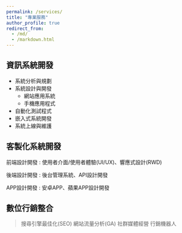 ```yaml
---
permalink: /services/
title: "專業服務"
author_profile: true
redirect_from: 
  - /md/
  - /markdown.html
---
```


## 資訊系統開發

* 系統分析與規劃
* 系統設計與開發
  * 網站應用系統
  * 手機應用程式  
* 自動化測試程式
* 嵌入式系統開發
* 系統上線與維護

## 客製化系統開發

前端設計開發
:   使用者介面/使用者體驗(UI/UX)、響應式設計(RWD)

後端設計開發
:   後台管理系統、API設計開發

APP設計開發
:   安卓APP、蘋果APP設計開發

## 數位行銷整合

> 搜尋引擎最佳化(SEO)
> 網站流量分析(GA)
> 社群媒體經營
> 行銷機器人
